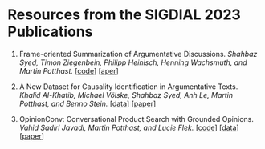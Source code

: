 # Resources from the SIGDIAL 2023 Publications
1. Frame-oriented Summarization of Argumentative Discussions. 
_Shahbaz Syed, Timon Ziegenbein, Philipp Heinisch, Henning Wachsmuth, and Martin Potthast._
 [[code](https://github.com/shahbazsyed/framesum)] [[aper](https://webis.de/publications.html#syed_2023a)]

2. A New Dataset for Causality Identification in Argumentative Texts.
 _Khalid Al-Khatib, Michael Völske, Shahbaz Syed, Anh Le, Martin Potthast, and Benno Stein._
 [[data](https://github.com/webis-de/sigdial23-causality-corpus)] [[paper](https://webis.de/publications.html#alkhatib_2023a)]

3. OpinionConv: Conversational Product Search with Grounded Opinions.
   _Vahid Sadiri Javadi, Martin Potthast, and Lucie Flek._
   [[code](https://github.com/caisa-lab/OpinionConv)] [[data](https://github.com/caisa-lab/OpinionConv)] [[paper](https://webis.de/publications.html#sadirijavadi_2023)]
